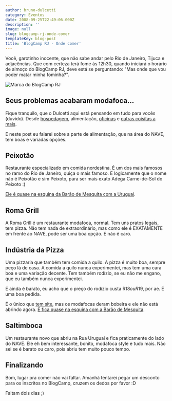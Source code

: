 ```yaml
---
author: bruno-dulcetti
category: Eventos
date: 2008-09-25T22:49:06.000Z
description: ''
image: null
slug: blogcamp-rj-onde-comer
templateKey: blog-post
title: 'BlogCamp RJ - Onde comer'
---
```


Você, garotinho inocente, que não sabe andar pelo Rio de Janeiro, Tijuca e adjacências. Que com certeza terá fome às 12h30, quando iniciará o horário de almoço do BlogCamp RJ, deve está se perguntando: "Mas onde que vou poder matar minha fominha?".

<img src="/assets/images/posts/marca-blogcamp-rj.jpg" alt="Marca do BlogCamp RJ" />

## Seus problemas acabaram modafoca...

Fique tranquilo, que o Dulcetti aqui está pensando em tudo para vocês (duvido). Desde <a href="/blogcamp-rj-onde-ficar">hospedagem</a>, alimentação, <a href="/blogcamp-rj-oficinas-e-novidades">oficinas</a> e <a href="/blogcamp-rj-todos-os-detalhes-que-voce-precisa-saber">outras coisitas a mais</a>.

E neste post eu falarei sobre a parte de alimentação, que na área do NAVE, tem boas e variadas opções.

## Peixotão

Restaurante especializado em comida nordestina. É um dos mais famosos no ramo do Rio de Janeiro, quiça o mais famoso. E logicamente que o nome não é Peixotão e sim Peixoto, para ser mais exato Adega Carne-de-Sol do Peixoto :)

<a href="http://maps.google.com/maps?f=q&hl=en&geocode=&q=bar%C3%A3o+de+mesquita+616,+andara%C3%AD+rio+de+janeiro&sll=-22.926233,-43.2462&sspn=0.004051,0.006545&ie=UTF8&ll=-22.926634,-43.244483&spn=0.004051,0.006545&t=h&z=18&iwloc=addr">Ele é quase na esquina da Barão de Mesquita com a Uruguai</a>.

## Roma Grill

A Roma Grill é um restaurante modafoca, normal. Tem uns pratos legais, tem pizza. Não tem nada de extraordinário, mas como ele é EXATAMENTE em frente ao NAVE, pode ser uma boa opção. E não é caro.

## Indústria da Pizza

Uma pizzaria que também tem comida a quilo. A pizza é muito boa, sempre peço lá de casa. A comida a quilo nunca experimentei, mas tem uma cara boa e uma variação decente. Tem também rodízio, se eu não me engano, que eu também nunca experimentei.

E ainda é barato, eu acho que o preço do rodízio custa R$18 ou R$19, por ae. É uma boa pedida.

É o único que <a href="http://www.industriadapizza.com.br/">tem site</a>, mas os modafocas deram bobeira e ele não está abrindo agora. <a href="http://maps.google.com/maps?f=q&hl=en&geocode=&q=R+URUGUAI,+159+-+Tijuca,+Rio+de+Janeiro+-+RJ,+20510-060,+Brazil&sll=-22.931403,-43.241782&sspn=0.016205,0.026178&ie=UTF8&t=h&z=17&iwloc=addr">E fica quase na esquina com a Barão de Mesquita</a>.

## Saltimboca

Um restaurante novo que abriu na Rua Uruguai e fica praticamente do lado do NAVE. Ele eh bem interessante, bonito, modafoca style e tudo mais. Não sei se é barato ou caro, pois abriu tem muito pouco tempo.

## Finalizando

Bom, lugar pra comer não vai faltar. Amanhã tentarei pegar um desconto para os inscritos no BlogCamp, cruzem os dedos por favor :D

Faltam dois dias ;)
